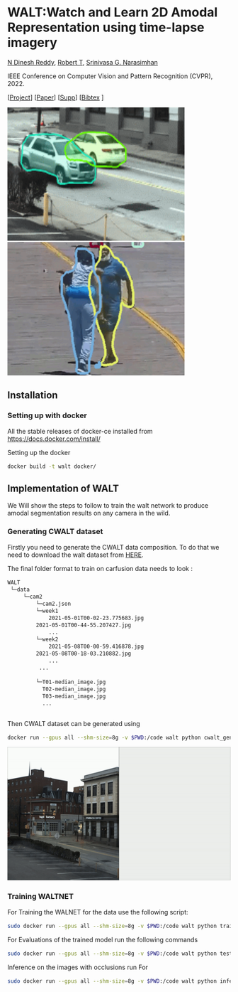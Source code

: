 WALT:Watch and Learn 2D Amodal Representation using time-lapse imagery
======================

[N Dinesh Reddy](http://cs.cmu.edu/~dnarapur), [Robert T](http://cs.cmu.edu/~mvo), [Srinivasa G. Narasimhan](http://www.cs.cmu.edu/~srinivas/)

IEEE Conference on Computer Vision and Pattern Recognition (CVPR), 2022. 

[[Project](https://www.cs.cmu.edu/~walt/)] [[Paper](https://openaccess.thecvf.com/content/CVPR2022/papers/Reddy_WALT_Watch_and_Learn_2D_Amodal_Representation_From_Time-Lapse_Imagery_CVPR_2022_paper.pdf)] [[Supp](https://openaccess.thecvf.com/content/CVPR2022/supplemental/Reddy_WALT_Watch_and_CVPR_2022_supplemental.zip)] [[Bibtex](http://www.cs.cmu.edu/~walt/walt.bib) ]

<img src="github_vis/vis_cars.gif" width="400" height="300"/><img src="github_vis/vis_people.gif" width="400" height="300"/>

## Installation

### Setting up with docker

All the stable releases of docker-ce installed from https://docs.docker.com/install/

Setting up the docker

```bash
docker build -t walt docker/
```

## Implementation of WALT
We Will show the steps to follow to train the walt network to produce amodal segmentation results on any camera in the wild. 

### Generating CWALT dataset
Firstly you need to generate the CWALT data composition. To do that we need to download the walt dataset from [HERE](http://www.cs.cmu.edu/~walt/license.html).

The final folder format to train on carfusion data needs to look :

 ```text
WALT
  └─data
      └─cam2
          └─cam2.json
          └─week1
              2021-05-01T00-02-23.775683.jpg
	      2021-05-01T00-44-55.207427.jpg
              ...
          └─week2
              2021-05-08T00-00-59.416878.jpg
	      2021-05-08T00-18-03.210882.jpg
              ...
           ...

          └─T01-median_image.jpg
            T02-median_image.jpg
            T03-median_image.jpg
            ...	
                
```

 
Then CWALT dataset can be generated using 
```bash
docker run --gpus all --shm-size=8g -v $PWD:/code walt python cwalt_generate.py
```
<img src="github_vis/cwalt.gif" width="800" height="300"/>

### Training WALTNET
For Training the WALNET for the data use the following script:

```bash
sudo docker run --gpus all --shm-size=8g -v $PWD:/code walt python train.py configs/walt/walt_vehicle.py
```

For Evaluations of the trained model run the following commands
```bash
sudo docker run --gpus all --shm-size=8g -v $PWD:/code walt python test.py configs/walt/walt_vehicle.py {Trained Model}.pth --eval bbox
```

Inference on the images with occlusions run
For 
```bash
sudo docker run --gpus all --shm-size=8g -v $PWD:/code walt python infer.py configs/walt/walt_vehicle.py  
```


